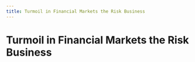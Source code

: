 ```yaml
---
title: Turmoil in Financial Markets the Risk Business
---
```


# Turmoil in Financial Markets the Risk Business
